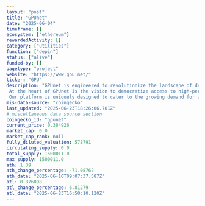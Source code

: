 ```yaml
---
layout: "post"
title: "GPUnet"
date: "2025-06-04"
timeframe: []
ecosystem: ["ethereum"]
rewardedActivity: []
category: ["utilities"]
function: ["depin"]
status: ["alive"]
funded-by: []
pagetype: "project"
website: "https://www.gpu.net/"
ticker: "GPU"
description: "GPUnet is engineered to revolutionize the landscape of decentralized computing power, offering a robust and scalable solution for a wide range of computational needs. 
 At the heart of GPUnet is the vision to democratize access to high-performance computing resources, making them readily available for diverse applications ranging from data analysis and scientific research to AI development and beyond.
 Our platform is uniquely designed to cater to the growing demand for accessible and efficient ..."
mis-data-source: "coingecko"
last_updated: "2025-06-23T18:26:06.781Z"
# miscellaneous data source section
coingecko_id: "gpunet"
current_price: 0.384926
market_cap: 0.0
market_cap_rank: null
fully_diluted_valuation: 578791
circulating_supply: 0.0
total_supply: 1500011.0
max_supply: 1500011.0
ath: 1.39
ath_change_percentage: -71.08762
ath_date: "2025-06-10T09:07:37.587Z"
atl: 0.376098
atl_change_percentage: 6.81279
atl_date: "2025-06-23T16:50:10.120Z"
---
```


